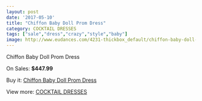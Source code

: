 ```yaml
---
layout: post
date: '2017-05-10'
title: "Chiffon Baby Doll Prom Dress"
category: COCKTAIL DRESSES
tags: ["sale","dress","crazy","style","baby"]
image: http://www.eudances.com/4231-thickbox_default/chiffon-baby-doll-prom-dress.jpg
---
```

Chiffon Baby Doll Prom Dress

On Sales: **$447.99**
<a href="https://www.eudances.com/en/cocktail-dresses/1408-chiffon-baby-doll-prom-dress.html"><amp-img layout="responsive" width="600" height="600" src="//www.eudances.com/4231-thickbox_default/chiffon-baby-doll-prom-dress.jpg" alt="Chiffon Baby Doll Prom Dress 0" /></a>

Buy it: [Chiffon Baby Doll Prom Dress](https://www.eudances.com/en/cocktail-dresses/1408-chiffon-baby-doll-prom-dress.html "Chiffon Baby Doll Prom Dress")

View more: [COCKTAIL DRESSES](https://www.eudances.com/en/14-cocktail-dresses "COCKTAIL DRESSES")